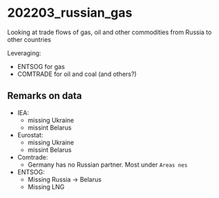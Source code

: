 # 202203_russian_gas
Looking at trade flows of gas, oil and other commodities from Russia to other countries


Leveraging:
- ENTSOG for gas
- COMTRADE for oil and coal (and others?)


## Remarks on data

- IEA:
  - missing Ukraine
  - missint Belarus
- Eurostat:
  - missing Ukraine
  - missint Belarus
- Comtrade:
  - Germany has no Russian partner. Most under `Areas nes`
- ENTSOG:
  - Missing Russia -> Belarus
  - Missing LNG
